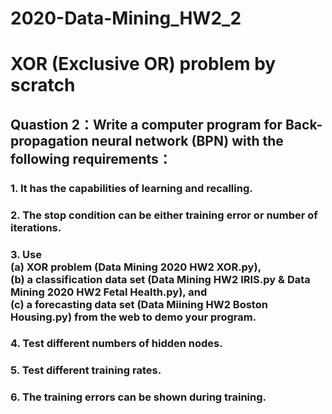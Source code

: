 # 2020-Data-Mining_HW2_2
# XOR (Exclusive OR) problem by scratch
## Quastion 2：Write a computer program for Back-propagation neural network (BPN) with the following requirements：
### 1. It has the capabilities of learning and recalling.
### 2. The stop condition can be either training error or number of iterations.
### 3. Use <br> (a) XOR problem (Data Mining 2020 HW2 XOR.py), <br>(b) a classification data set (Data Mining HW2 IRIS.py & Data Mining 2020 HW2 Fetal Health.py), and <br>(c) a forecasting data set (Data Miining HW2 Boston Housing.py) from the web to demo your program.
### 4. Test different numbers of hidden nodes.
### 5. Test different training rates.
### 6. The training errors can be shown during training.
